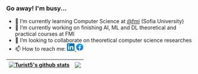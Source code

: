 ### Go away! I'm busy...
- 🌱 I’m currently learning Computer Science at [@fmi](https://github.com/fmi/) (Sofia University)
- 🔭 I’m currently working on finishing AI, ML and DL theoretical and practical courses at FMI
- 👯 I’m looking to collaborate on theoretical computer science researches
- 📫 How to reach me: <a href="https://www.linkedin.com/in/kaloyan-tsvetkov-40416a247/">
  <img src="./assets/LinkedIn_logo.png" alt="LinkedIn" width="20"/>
</a><a href="https://www.facebook.com/profile.php?id=100024007178107">
  <img src="./assets/Facebook_logo.png" alt="Facebook" width="20"/>
</a>


| <a href="https://github.com/KaloyanTs"><img align="center" src="https://github-readme-stats.vercel.app/api?username=KaloyanTs&show_icons=true&include_all_commits=true&count_private=true&theme=buefy&hide_border=true" alt="Turist5's github stats" /></a> | <a href="https://github.com/KaloyanTs"><img align="center" src="https://github-readme-stats.vercel.app/api/top-langs/?username=KaloyanTs&theme=buefy&hide_border=true" /></a> |
| ------------- | ------------- |
